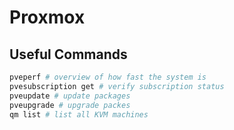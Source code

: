 # Proxmox

## Useful Commands
```bash
pveperf # overview of how fast the system is
pvesubscription get # verify subscription status
pveupdate # update packages
pveupgrade # upgrade packes
qm list # list all KVM machines
```
